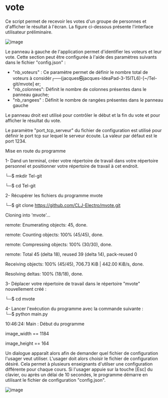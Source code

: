 # vote

Ce script permet de recevoir les votes d'un groupe de personnes et d'afficher le résultat à l'écran. La figure ci-dessous présente l'interface utilisateur préliminaire.

![image](https://github.com/CLJ-Electro/mvote/assets/171524994/655b5935-55b6-4a62-b8e9-fe41adc3e437)

Le panneau à gauche de l'application permet d'identifier les voteurs et leur vote. Cette section peut être configurée à l'aide des paramètres suivants dans le fichier "config.json" :
  - "nb_voteurs" : Ce paramètre permet de définir le nombre total de voteurs à considér┌──(jacques㉿jacques-IdeaPad-3-15ITL6)-[~/Tel-git/mvote]
er;
  - "nb_colonnes": Définit le nombre de colonnes présentes dans le panneau gauche;
  - "nb_rangees" : Définit le nombre de rangées présentes dans le panneau gauche

Le panneau droit est utilisé pour contrôler le début et la fin du vote et pour afficher le résultat du vote.

Le paramètre "port_tcp_serveur" du fichier de configuration est utilisé pour définir le port tcp sur lequel le serveur écoute. La valeur par défaut est le port 1234.

Mise en route du programme

1- Dand un terminal, créer votre répertoire de travail dans votre répertoire personnel et positionner votre répertoire de travail à cet endroit.

└─$ mkdir Tel-git
                                                                       
└─$ cd Tel-git 

2- Récupérer les fichiers du programme mvote
                                                                       
└─$ git clone https://github.com/CLJ-Electro/mvote.git 

Cloning into 'mvote'...

remote: Enumerating objects: 45, done.

remote: Counting objects: 100% (45/45), done.

remote: Compressing objects: 100% (30/30), done.

remote: Total 45 (delta 18), reused 39 (delta 14), pack-reused 0

Receiving objects: 100% (45/45), 706.73 KiB | 442.00 KiB/s, done.

Resolving deltas: 100% (18/18), done.

3- Déplacer votre répertoire de travail dans le répertoire "mvote" nouvellement créé :

└─$ cd mvote   

4- Lancer l'exécution du programme avec la commande suivante :                                                                        
└─$ python main.py

10:46:24: Main    : Début du programme

image_width == 1184

image_height == 164
                   
Un dialogue apparaît alors afin de demander quel fichier de configuration l'usager veut utiliser. L'usager doit alors choisir le fichier de configuration désiré. Cela permet à plusieurs enseignants d'utilser une configuration différente pour chaque cours. Si l'usager appuie sur la touche [Esc] du clavier, ou après un délai de 10 secondes, le programme démarre en utilisant le fichier de configuration "config.json".

![image](https://github.com/CLJ-Electro/mvote/assets/171524994/61d5678b-3e8d-4cfa-8959-b048dece805c)

 

